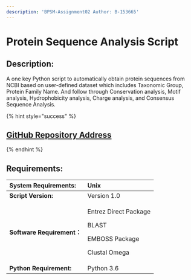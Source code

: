 ```yaml
---
description: 'BPSM-Assignment02 Author: B-153665'
---
```


# Protein Sequence Analysis Script

## Description:

A one key Python script to automatically obtain protein sequences from NCBI based on user-defined dataset which includes Taxonomic Group, Protein Family Name. And follow through Conservation analysis, Motif analysis, Hydrophobicity analysis, Charge analysis, and Consensus Sequence Analysis.

{% hint style="success" %}
## [GitHub Repository Address](https://github.com/B153665-2019/B153665-2019.Assignment2)
{% endhint %}

## Requirements:

<table>
  <thead>
    <tr>
      <th style="text-align:left"><b>System Requirements:</b>
      </th>
      <th style="text-align:left">Unix</th>
    </tr>
  </thead>
  <tbody>
    <tr>
      <td style="text-align:left"><b>Script Version:</b>
      </td>
      <td style="text-align:left">Version 1.0</td>
    </tr>
    <tr>
      <td style="text-align:left"><b>Software Requirement&#xFF1A;</b>
      </td>
      <td style="text-align:left">
        <p>Entrez Direct Package</p>
        <p>BLAST</p>
        <p>EMBOSS Package</p>
        <p>Clustal Omega</p>
      </td>
    </tr>
    <tr>
      <td style="text-align:left"><b>Python Requirement:</b>
      </td>
      <td style="text-align:left">Python 3.6</td>
    </tr>
  </tbody>
</table>